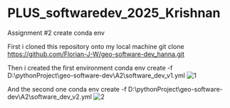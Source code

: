 # PLUS_softwaredev_2025_Krishnan
Assignment #2 create conda env

First i cloned this repository onto my local machine
git clone https://github.com/Florian-J-W/geo-software-dev_hanna.git

Then i created the first environment
conda env create -f D:\pythonProject\geo-software-dev\A2\software_dev_v1.yml
![1](https://github.com/user-attachments/assets/d394ce22-b29f-44a7-8d85-640b6cd61033)

And the second one
conda env create -f D:\pythonProject\geo-software-dev\A2\software_dev_v2.yml
![2](https://github.com/user-attachments/assets/bd73885b-40e3-4301-a886-ce93413ca631)


